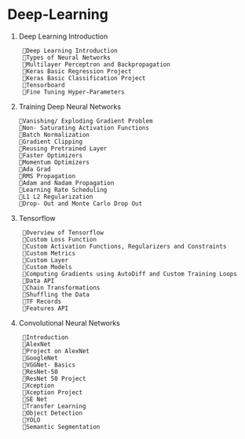 # Deep-Learning

1. Deep Learning Introduction

        🔴Deep Learning Introduction
        🔴Types of Neural Networks
        🔴Multilayer Perceptron and Backpropagation
        🔴Keras Basic Regression Project
        🔴Keras Basic Classification Project
        🔴Tensorboard
        🔴Fine Tuning Hyper-Parameters
 2. Training Deep Neural Networks 
 
        🔴Vanishing/ Exploding Gradient Problem
        🔴Non- Saturating Activation Functions
        🔴Batch Normalization
        🔴Gradient Clipping
        🔴Reusing Pretrained Layer
        🔴Faster Optimizers
        🔴Momentum Optimizers
        🔴Ada Grad
        🔴RMS Propagation
        🔴Adam and Nadam Propagation
        🔴Learning Rate Scheduling
        🔴L1 L2 Regularization
        🔴Drop- Out and Monte Carlo Drop Out
    
3. Tensorflow

        🔴Overview of Tensorflow
        🔴Custom Loss Function
        🔴Custom Activation Functions, Regularizers and Constraints
        🔴Custom Metrics
        🔴Custom Layer
        🔴Custom Models
        🔴Computing Gradients using AutoDiff and Custom Training Loops
        🔴Data API
        🔴Chain Transformations
        🔴Shuffling the Data
        🔴TF Records
        🔴Features API

4. Convolutional Neural Networks

        🔴Introduction
        🔴AlexNet
        🔴Project on AlexNet
        🔴GoogleNet
        🔴VGGNet- Basics
        🔴ResNet-50
        🔴ResNet 50 Project
        🔴Xception
        🔴Xception Project
        🔴SE Net
        🔴Transfer Learning
        🔴Object Detection
        🔴YOLO
        🔴Semantic Segmentation
